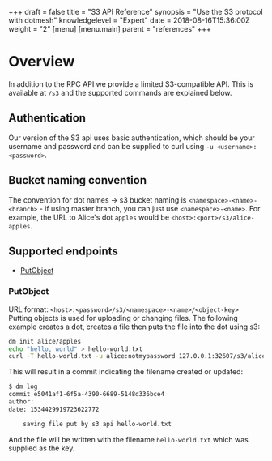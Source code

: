 +++
draft = false
title = "S3 API Reference"
synopsis = "Use the S3 protocol with dotmesh"
knowledgelevel = "Expert"
date = 2018-08-16T15:36:00Z
weight = "2"
[menu]
  [menu.main]
    parent = "references"
+++
# Overview
In addition to the RPC API we provide a limited S3-compatible API. This is available at `/s3` and the supported commands are explained below.

## Authentication
Our version of the S3 api uses basic authentication, which should be your username and password and can be supplied to curl using `-u <username>:<password>`.

## Bucket naming convention
The convention for dot names -> s3 bucket naming is `<namespace>-<name>-<branch>` - if using master branch, you can just use `<namespace>-<name>`. For example, the URL to Alice's dot `apples` would be `<host>:<port>/s3/alice-apples`.

## Supported endpoints

* [PutObject](#putobject)

### PutObject
URL format: `<host>:<password>/s3/<namespace>-<name>/<object-key>`
Putting objects is used for uploading or changing files. The following example creates a dot, creates a file then puts the file into the dot using s3:
```bash
dm init alice/apples
echo "hello, world" > hello-world.txt
curl -T hello-world.txt -u alice:notmypassword 127.0.0.1:32607/s3/alice-apples/hello-world.txt
```
This will result in a commit indicating the filename created or updated:
```bash
$ dm log
commit e5041af1-6f5a-4390-6689-5148d336bce4
author: 
date: 1534429919723622772

    saving file put by s3 api hello-world.txt
```

And the file will be written with the filename `hello-world.txt` which was supplied as the key.